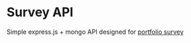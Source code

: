 # Survey API

Simple express.js + mongo API designed for [portfolio survey](https://github.com/pkoza/react-ts-portfolio) 


